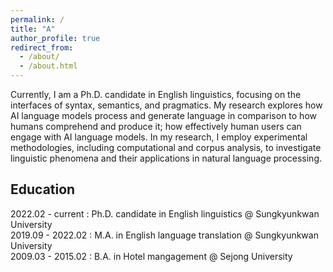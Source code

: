 ```yaml
---
permalink: /
title: "A"
author_profile: true
redirect_from: 
  - /about/
  - /about.html
---
```


Currently, I am a Ph.D. candidate in English linguistics, focusing on the interfaces of syntax, semantics, and pragmatics. My research explores how AI language models process and generate language in comparison to how humans comprehend and produce it; how effectively human users can engage with AI language models. In my research, I employ experimental methodologies, including computational and corpus analysis, to investigate linguistic phenomena and their applications in natural language processing.


Education
------
2022.02 - current : Ph.D. candidate in English linguistics @ Sungkyunkwan University  
2019.09 - 2022.02 : M.A. in English language translation @ Sungkyunkwan University  
2009.03 - 2015.02 : B.A. in Hotel mangagement @ Sejong University  


